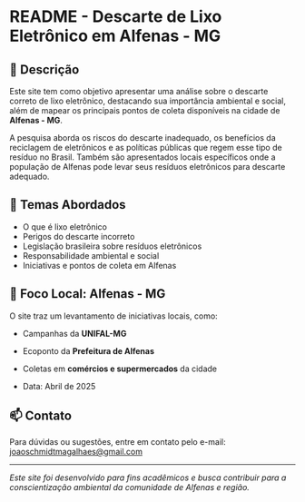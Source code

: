 # README - Descarte de Lixo Eletrônico em Alfenas - MG

## 📄 Descrição

Este site tem como objetivo apresentar uma análise sobre o descarte correto de lixo eletrônico, destacando sua importância ambiental e social, além de mapear os principais pontos de coleta disponíveis na cidade de **Alfenas - MG**.

A pesquisa aborda os riscos do descarte inadequado, os benefícios da reciclagem de eletrônicos e as políticas públicas que regem esse tipo de resíduo no Brasil. Também são apresentados locais específicos onde a população de Alfenas pode levar seus resíduos eletrônicos para descarte adequado.

## 🧠 Temas Abordados

- O que é lixo eletrônico
- Perigos do descarte incorreto
- Legislação brasileira sobre resíduos eletrônicos
- Responsabilidade ambiental e social
- Iniciativas e pontos de coleta em Alfenas

## 📍 Foco Local: Alfenas - MG

O site traz um levantamento de iniciativas locais, como:

- Campanhas da **UNIFAL-MG**
- Ecoponto da **Prefeitura de Alfenas**
- Coletas em **comércios e supermercados** da cidade

- Data: Abril de 2025

## 📫 Contato

Para dúvidas ou sugestões, entre em contato pelo e-mail: joaoschmidtmagalhaes@gmail.com

---

*Este site foi desenvolvido para fins acadêmicos e busca contribuir para a conscientização ambiental da comunidade de Alfenas e região.*
